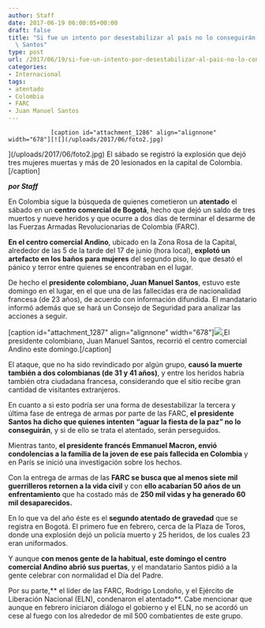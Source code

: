 ```yaml
---
author: Staff
date: 2017-06-19 06:00:05+00:00
draft: false
title: "Si fue un intento por desestabilizar al país no lo conseguirán:\
  \ Santos"
type: post
url: /2017/06/19/si-fue-un-intento-por-desestabilizar-al-pais-no-lo-conseguiran-santos/
categories:
- Internacional
tags:
- atentado
- Colombia
- FARC
- Juan Manuel Santos
---
```



				[caption id="attachment_1286" align="alignnone" width="678"][![](/uploads/2017/06/foto2.jpg)
](/uploads/2017/06/foto2.jpg) El sábado se registró la explosión que dejó tres mujeres muertas y más de 20 lesionados en la capital de Colombia.[/caption]

_**por Staff**_

En Colombia sigue la búsqueda de quienes cometieron un **atentado** el sábado en un **centro comercial de Bogotá**, hecho que dejó un saldo de tres muertos y nueve heridos y que ocurre a dos días de terminar el desarme de las Fuerzas Armadas Revolucionarias de Colombia (FARC).

**En el centro comercial Andino**, ubicado en la Zona Rosa de la Capital, alrededor de las 5 de la tarde del 17 de junio (hora local), **explotó un artefacto en los baños para mujeres** del segundo piso, lo que desató el pánico y terror entre quienes se encontraban en el lugar.

De hecho el **presidente colombiano, Juan Manuel Santos**, estuvo este domingo en el lugar, en el que una de las fallecidas era de nacionalidad francesa (de 23 años), de acuerdo con información difundida. El mandatario informó además que se hará un Consejo de Seguridad para analizar las acciones a seguir.

[caption id="attachment_1287" align="alignnone" width="678"][![](/uploads/2017/06/foto1.jpg)
](/uploads/2017/06/foto1.jpg) El presidente colombiano, Juan Manuel Santos, recorrió el centro comercial Andino este domingo.[/caption]

El ataque, que no ha sido revindicado por algún grupo, **causó la muerte también a dos colombianas (de 31 y 41 años)**, y entre los heridos habría también otra ciudadana francesa, considerando que el sitio recibe gran cantidad de visitantes extranjeros.

En cuanto a si esto podría ser una forma de desestabilizar la tercera y última fase de entrega de armas por parte de las FARC, **el presidente Santos ha dicho que quienes intenten “aguar la fiesta de la paz” no lo conseguirán**, y si de ello se trata el atentado, serán perseguidos.

Mientras tanto, **el presidente francés Emmanuel Macron, envió condolencias a la familia de la joven de ese país fallecida en Colombia** y en París se inició una investigación sobre los hechos.

Con la entrega de armas de las **FARC se busca que al menos siete mil guerrilleros retornen a la vida civil** y con **ello acabarían 50 años de un enfrentamiento** que ha costado más de **250 mil vidas y ha generado 60 mil desaparecidos.**

En lo que va del año éste es el **segundo atentado de gravedad** que se registra en Bogotá. El primero fue en febrero, cerca de la Plaza de Toros, donde una explosión dejó un policía muerto y 25 heridos, de los cuales 23 eran uniformados.

Y aunque **con menos gente de la habitual, este domingo el centro comercial Andino abrió sus puertas**, y el mandatario Santos pidió a la gente celebrar con normalidad el Día del Padre.

Por su parte,** el líder de las FARC, Rodrigo Londoño, y el Ejército de Liberación Nacional (ELN), condenaron el atentado**. Cabe mencionar que aunque en febrero iniciaron diálogo el gobierno y el ELN, no se acordó un cese al fuego con los alrededor de mil 500 combatientes de este grupo.		
